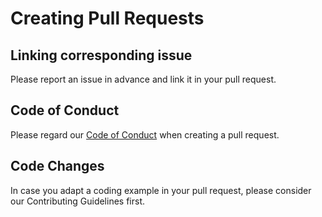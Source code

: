 # Creating Pull Requests

## Linking corresponding issue
Please report an issue in advance and link it in your pull request.

## Code of Conduct
Please regard our [Code of Conduct](https://github.com/BOC-Group/developer-examples/blob/master/CODE_OF_CONDUCT.md) when creating a pull request.

## Code Changes
In case you adapt a coding example in your pull request, please consider our Contributing Guidelines first.
